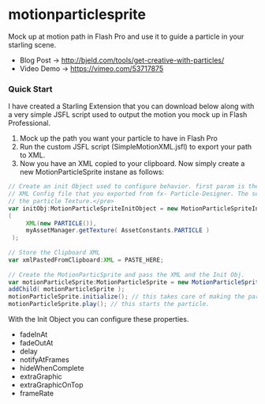 # motionparticlesprite
Mock up at motion path in Flash Pro and use it to guide a particle in your starling scene.

- Blog Post -> http://bjeld.com/tools/get-creative-with-particles/
- Video Demo -> https://vimeo.com/53717875

### Quick Start
I have created a Starling Extension that you can download below along with a very simple JSFL script used to output the motion you mock up in Flash Professional.

1. Mock up the path you want your particle to have in Flash Pro
2. Run the custom JSFL script (SimpleMotionXML.jsfl) to export your path to XML.
3. Now you have an XML copied to your clipboard. Now simply create a new MotionParticleSprite instane as follows:
```actionscript
// Create an init Object used to configure behavior. first param is the particle
// XML Config file that you exported from fx- Particle-Designer. The second param is
// the particle Texture.</pre>
var initObj:MotionParticleSpriteInitObject = new MotionParticleSpriteInitObject
(
     XML(new PARTICLE()),
     myAssetManager.getTexture( AssetConstants.PARTICLE )
 );
 
// Store the Clipboard XML
var xmlPastedFromClipboard:XML = PASTE_HERE;
 
// Create the MotionParticSprite and pass the XML and the Init Obj.
var motionParticleSprite:MotionParticleSprite = new MotionParticleSprite( xmlPastedFromClipboard , initObj);
addChild( motionParticleSprite );
motionParticleSprite.initialize(); // this takes care of making the particle ready.
motionParticleSprite.play(); // this starts the particle.
```

With the Init Object you can configure these properties.

- fadeInAt
- fadeOutAt
- delay
- notifyAtFrames
- hideWhenComplete
- extraGraphic
- extraGraphicOnTop
- frameRate
